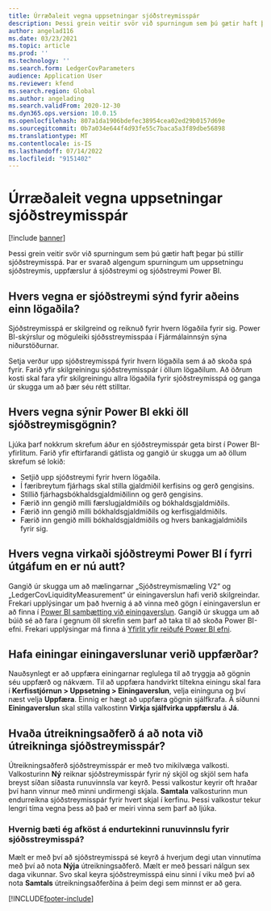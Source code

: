 ```yaml
---
title: Úrræðaleit vegna uppsetningar sjóðstreymisspár
description: Þessi grein veitir svör við spurningum sem þú gætir haft þegar þú stillir sjóðstreymisspá. Þar er svarað algengum spurningum um uppsetningu sjóðstreymis, uppfærslur á sjóðstreymi og sjóðstreymi Power BI.
author: angelad116
ms.date: 03/23/2021
ms.topic: article
ms.prod: ''
ms.technology: ''
ms.search.form: LedgerCovParameters
audience: Application User
ms.reviewer: kfend
ms.search.region: Global
ms.author: angelading
ms.search.validFrom: 2020-12-30
ms.dyn365.ops.version: 10.0.15
ms.openlocfilehash: 807a1da1906bdefec38954cea02ed29b0157d69e
ms.sourcegitcommit: 0b7a034e644f4d93fe55c7baca5a3f89dbe56898
ms.translationtype: MT
ms.contentlocale: is-IS
ms.lasthandoff: 07/14/2022
ms.locfileid: "9151402"
---
```

# <a name="troubleshoot-cash-flow-forecasting-setup"></a>Úrræðaleit vegna uppsetningar sjóðstreymisspár

[!include [banner](../includes/banner.md)]

Þessi grein veitir svör við spurningum sem þú gætir haft þegar þú stillir sjóðstreymisspá. Þar er svarað algengum spurningum um uppsetningu sjóðstreymis, uppfærslur á sjóðstreymi og sjóðstreymi Power BI.

## <a name="why-is-cash-flow-shown-for-only-one-legal-entity"></a>Hvers vegna er sjóðstreymi sýnd fyrir aðeins einn lögaðila?

Sjóðstreymisspá er skilgreind og reiknuð fyrir hvern lögaðila fyrir sig. Power BI-skýrslur og möguleiki sjóðsstreymisspáa í Fjármálainnsýn sýna niðurstöðurnar.

Setja verður upp sjóðstreymisspá fyrir hvern lögaðila sem á að skoða spá fyrir. Farið yfir skilgreiningu sjóðstreymisspár í öllum lögaðilum. Að öðrum kosti skal fara yfir skilgreiningu allra lögaðila fyrir sjóðstreymisspá og ganga úr skugga um að þær séu rétt stilltar.

## <a name="why-doesnt-power-bi-show-all-the-cash-flow-data"></a>Hvers vegna sýnir Power BI ekki öll sjóðstreymisgögnin?

Ljúka þarf nokkrum skrefum áður en sjóðstreymisspár geta birst í Power BI-yfirlitum. Farið yfir eftirfarandi gátlista og gangið úr skugga um að öllum skrefum sé lokið:

- Setjið upp sjóðstreymi fyrir hvern lögaðila.
- Í færibreytum fjárhags skal stilla gjaldmiðil kerfisins og gerð gengisins.
- Stillið fjárhagsbókhaldsgjaldmiðilinn og gerð gengisins.
- Færið inn gengið milli færslugjaldmiðils og bókhaldsgjaldmiðils.
- Færið inn gengið milli bókhaldsgjaldmiðils og kerfisgjaldmiðils.
- Færið inn gengið milli bókhaldsgjaldmiðils og hvers bankagjaldmiðils fyrir sig.

## <a name="why-did-cash-flow-power-bi-work-in-previous-versions-but-is-now-blank"></a>Hvers vegna virkaði sjóðstreymi Power BI í fyrri útgáfum en er nú autt?

Gangið úr skugga um að mælingarnar „Sjóðstreymismæling V2“ og „LedgerCovLiquidityMeasurement“ úr einingaverslun hafi verið skilgreindar. Frekari upplýsingar um það hvernig á að vinna með gögn í einingaverslun er að finna í [Power BI samþætting við einingaverslun](../../fin-ops-core/dev-itpro/analytics/power-bi-integration-entity-store.md). Gangið úr skugga um að búið sé að fara í gegnum öll skrefin sem þarf að taka til að skoða Power BI-efni. Frekari upplýsingar má finna á [Yfirlit yfir reiðufé Power BI efni](Cash-Overview-Power-BI-content.md).

## <a name="have-the-entity-store-entities-been-refreshed"></a>Hafa einingar einingaverslunar verið uppfærðar?

Nauðsynlegt er að uppfæra einingarnar reglulega til að tryggja að gögnin séu uppfærð og nákvæm. Til að uppfæra handvirkt tiltekna einingu skal fara í **Kerfisstjórnun \> Uppsetning \> Einingaverslun**, velja eininguna og því næst velja **Uppfæra**. Einnig er hægt að uppfæra gögnin sjálfkrafa. Á síðunni **Einingaverslun** skal stilla valkostinn **Virkja sjálfvirka uppfærslu** á **Já**.

## <a name="which-calculation-method-should-be-used-when-calculating-cash-flow-forecasts"></a>Hvaða útreikningsaðferð á að nota við útreikninga sjóðstreymisspár?

Útreikningsaðferð sjóðstreymisspár er með tvo mikilvæga valkosti. Valkosturinn **Ný** reiknar sjóðstreymisspár fyrir ný skjöl og skjöl sem hafa breyst síðan síðasta runuvinnsla var keyrð. Þessi valkostur keyrir oft hraðar því hann vinnur með minni undirmengi skjala.  **Samtala** valkosturinn mun endurreikna sjóðstreymisspár fyrir hvert skjal í kerfinu. Þessi valkostur tekur lengri tíma vegna þess að það er meiri vinna sem þarf að ljúka.

### <a name="how-do-i-improve-the-performance-of-the-cash-flow-forecasting-recurring-batch-job"></a>Hvernig bæti ég afköst á endurtekinni runuvinnslu fyrir sjóðsstreymisspá?

Mælt er með því að sjóðstreymisspá sé keyrð á hverjum degi utan vinnutíma með því að nota **Nýja** útreikningsaðferð. Mælt er með þessari nálgun sex daga vikunnar. Svo skal keyra sjóðstreymisspá einu sinni í viku með því að nota **Samtals** útreikningsaðferðina á þeim degi sem minnst er að gera.

[!INCLUDE[footer-include](../../includes/footer-banner.md)]

